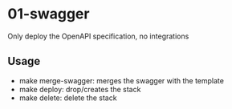 # 01-swagger
Only deploy the OpenAPI specification, no integrations  

## Usage
- make merge-swagger: merges the swagger with the template
- make deploy: drop/creates the stack
- make delete: delete the stack
